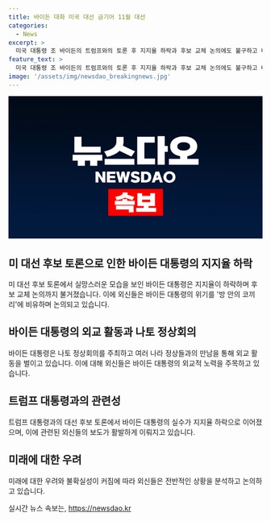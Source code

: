 ```yaml
---
title: 바이든 대화 미국 대선 금기어 11월 대선
categories:
  - News
excerpt: >
  미국 대통령 조 바이든의 트럼프와의 토론 후 지지율 하락과 후보 교체 논의에도 불구하고 바이든 대통령은 나토 75주년 정상회의에서 세계 정상들과 만나며 각국 정상들의 지지를 받고 있다. 빅토르 오르반 헝가리 총리 등 일부 나토 회원국 대표단이 트럼프 캠프와의 접촉을 시도하는 가운데, 바이든 대통령은 미 대선에서의 연임을 위한 동맹 확립에 주력하고 있다. 한편, 바이든 대통령의 고령이 문제시되는 상황이지만, 외신들은 바이든 대통령과 나토 회원국의 미래에 대한 불안을 입혀 방 안의 코끼리로 묘사하고 있다.
feature_text: >
  미국 대통령 조 바이든의 트럼프와의 토론 후 지지율 하락과 후보 교체 논의에도 불구하고 바이든 대통령은 나토 75주년 정상회의에서 세계 정상들과 만나며 각국 정상들의 지지를 받고 있다. 빅토르 오르반 헝가리 총리 등 일부 나토 회원국 대표단이 트럼프 캠프와의 접촉을 시도하는 가운데, 바이든 대통령은 미 대선에서의 연임을 위한 동맹 확립에 주력하고 있다. 한편, 바이든 대통령의 고령이 문제시되는 상황이지만, 외신들은 바이든 대통령과 나토 회원국의 미래에 대한 불안을 입혀 방 안의 코끼리로 묘사하고 있다.
image: '/assets/img/newsdao_breakingnews.jpg'
---
```


<p><img src="/assets/img/newsdao_breakingnews.jpg" alt="cryptoinkorea 속보" /></p>

<h2 data-ke-size="size26">미 대선 후보 토론으로 인한 바이든 대통령의 지지율 하락</h2>

<p data-ke-size="size16">미 대선 후보 토론에서 실망스러운 모습을 보인 바이든 대통령은 지지율이 하락하며 후보 교체 논의까지 불거졌습니다. 이에 외신들은 바이든 대통령의 위기를 '방 안의 코끼리'에 비유하며 논의되고 있습니다. </p>

<h2 data-ke-size="size26">바이든 대통령의 외교 활동과 나토 정상회의</h2>

<p data-ke-size="size16">바이든 대통령은 나토 정상회의를 주최하고 여러 나라 정상들과의 만남을 통해 외교 활동을 벌이고 있습니다. 이에 대해 외신들은 바이든 대통령의 외교적 노력을 주목하고 있습니다. </p>

<h2 data-ke-size="size26">트럼프 대통령과의 관련성</h2>

<p data-ke-size="size16">트럼프 대통령과의 대선 후보 토론에서 바이든 대통령의 실수가 지지율 하락으로 이어졌으며, 이에 관련된 외신들의 보도가 활발하게 이뤄지고 있습니다. </p> 

<h2 data-ke-size="size26">미래에 대한 우려</h2>

<p data-ke-size="size16">미래에 대한 우려와 불확실성이 커짐에 따라 외신들은 전반적인 상황을 분석하고 논의하고 있습니다. </p>
실시간 뉴스 속보는, <a href="https://newsdao.kr" rel="dofollow">https://newsdao.kr</a>


